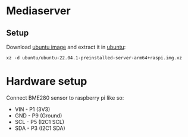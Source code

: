 # Mediaserver

## Setup

Download [ubuntu image](https://ubuntu.com/download/raspberry-pi) and extract it in [ubuntu](./ubuntu):

```
xz -d ubuntu/ubuntu-22.04.1-preinstalled-server-arm64+raspi.img.xz
```

# Hardware setup

Connect BME280 sensor to raspberry pi like so:
* VIN - P1 (3V3)
* GND - P9 (Ground)
* SCL - P5 (I2C1 SCL)
* SDA - P3 (I2C1 SDA)
